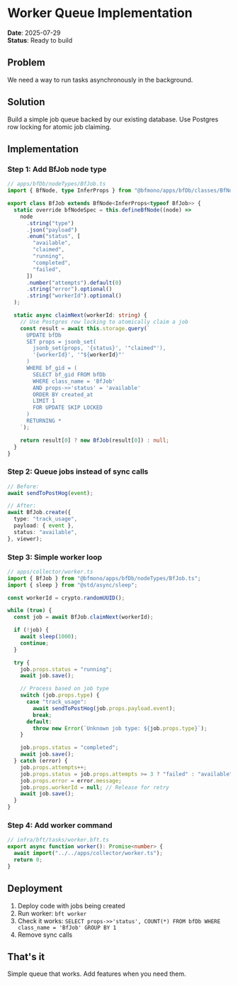 # Worker Queue Implementation

**Date**: 2025-07-29\
**Status**: Ready to build

## Problem

We need a way to run tasks asynchronously in the background.

## Solution

Build a simple job queue backed by our existing database. Use Postgres row
locking for atomic job claiming.

## Implementation

### Step 1: Add BfJob node type

```typescript
// apps/bfDb/nodeTypes/BfJob.ts
import { BfNode, type InferProps } from "@bfmono/apps/bfDb/classes/BfNode.ts";

export class BfJob extends BfNode<InferProps<typeof BfJob>> {
  static override bfNodeSpec = this.defineBfNode((node) =>
    node
      .string("type")
      .json("payload")
      .enum("status", [
        "available",
        "claimed",
        "running",
        "completed",
        "failed",
      ])
      .number("attempts").default(0)
      .string("error").optional()
      .string("workerId").optional()
  );

  static async claimNext(workerId: string) {
    // Use Postgres row locking to atomically claim a job
    const result = await this.storage.query(`
      UPDATE bfDb 
      SET props = jsonb_set(
        jsonb_set(props, '{status}', '"claimed"'), 
        '{workerId}', '"${workerId}"'
      )
      WHERE bf_gid = (
        SELECT bf_gid FROM bfDb 
        WHERE class_name = 'BfJob' 
        AND props->>'status' = 'available'
        ORDER BY created_at
        LIMIT 1
        FOR UPDATE SKIP LOCKED
      )
      RETURNING *
    `);

    return result[0] ? new BfJob(result[0]) : null;
  }
}
```

### Step 2: Queue jobs instead of sync calls

```typescript
// Before:
await sendToPostHog(event);

// After:
await BfJob.create({
  type: "track_usage",
  payload: { event },
  status: "available",
}, viewer);
```

### Step 3: Simple worker loop

```typescript
// apps/collector/worker.ts
import { BfJob } from "@bfmono/apps/bfDb/nodeTypes/BfJob.ts";
import { sleep } from "@std/async/sleep";

const workerId = crypto.randomUUID();

while (true) {
  const job = await BfJob.claimNext(workerId);

  if (!job) {
    await sleep(1000);
    continue;
  }

  try {
    job.props.status = "running";
    await job.save();

    // Process based on job type
    switch (job.props.type) {
      case "track_usage":
        await sendToPostHog(job.props.payload.event);
        break;
      default:
        throw new Error(`Unknown job type: ${job.props.type}`);
    }

    job.props.status = "completed";
    await job.save();
  } catch (error) {
    job.props.attempts++;
    job.props.status = job.props.attempts >= 3 ? "failed" : "available";
    job.props.error = error.message;
    job.props.workerId = null; // Release for retry
    await job.save();
  }
}
```

### Step 4: Add worker command

```typescript
// infra/bft/tasks/worker.bft.ts
export async function worker(): Promise<number> {
  await import("../../apps/collector/worker.ts");
  return 0;
}
```

## Deployment

1. Deploy code with jobs being created
2. Run worker: `bft worker`
3. Check it works:
   `SELECT props->>'status', COUNT(*) FROM bfDb WHERE class_name = 'BfJob' GROUP BY 1`
4. Remove sync calls

## That's it

Simple queue that works. Add features when you need them.
